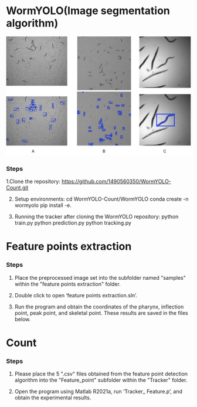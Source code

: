 # WormYOLO(Image segmentation algorithm)
![描述](WormYOLO/examples/Figure1.tif)
### Steps

1.Clone the repository:
   https://github.com/1490560350/WormYOLO-Count.git
   
2. Setup environments:
   cd WormYOLO-Count/WormYOLO
   conda create -n wormyolo
   pip install -e.
   
3. Running the tracker after cloning the WormYOLO repository:
   python train.py
   python prediction.py
   python tracking.py
# Feature points extraction
### Steps
1. Place the preprocessed image set into the subfolder named "samples" within the "feature points extraction" folder.

2. Double click to open ‘feature points extraction.sln’.

3. Run the program and obtain the coordinates of the pharynx, inflection point, peak point, and skeletal point. These results are saved in the files below.

# Count
### Steps
1. Please place the 5 ".csv" files obtained from the feature point detection algorithm into the "Feature_point" subfolder within the "Tracker" folder.

2. Open the program using Matlab R2021a, run ‘Tracker_ Feature.p’, and obtain the experimental results.



